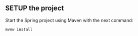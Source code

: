 ## SETUP the project
Start the Spring project using Maven with the next command:
```
mvnw install
```
